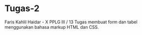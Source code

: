 # Tugas-2
Faris Kahlil Haidar - X PPLG III / 13
Tugas membuat form dan tabel menggunakan bahasa markup HTML dan CSS.
